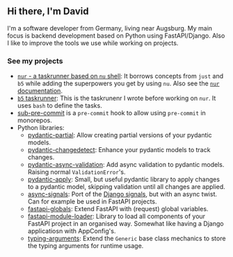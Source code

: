 ## Hi there, I'm David

I'm a software developer from Germany, living near Augsburg. My main focus is backend development based on Python using FastAPI/Django. Also I like to improve the tools we use while working on projects.

### See my projects

* [`nur` - a taskrunner based on `nu` shell](https://github.com/nur-taskrunner/nur): It borrows concepts from `just` and `b5` while adding the superpowers you get by using `nu`. Also see the [`nur` documentation](https://nur-taskrunner.github.io/docs/).
* [`b5` taskrunner](https://github.com/team23/b5): This is the taskrunenr I wrote before working on `nur`. It uses `bash` to define the tasks.
* [sub-pre-commit](https://github.com/ddanier/sub-pre-commit) is a `pre-commit` hook to allow using `pre-commit` in monorepos.
* Python libraries:
  - [pydantic-partial](https://github.com/team23/pydantic-partial): Allow creating partial versions of your pydantic models.
  - [pydantic-changedetect](https://github.com/team23/pydantic-changedetect): Enhance your pydantic models to track changes.
  - [pydantic-async-validation](https://github.com/team23/pydantic-async-validation): Add async validation to pydantic models. Raising normal `ValidationError`'s.
  - [pydantic-apply](https://github.com/team23/pydantic-apply): Small, but useful pydantic library to apply changes to a pydantic model, skipping validation until all changes are applied.
  - [async-signals](https://github.com/team23/async-signals): Port of the [Django signals](https://github.com/django/django/tree/main/django/dispatch), but with an async twist. Can for example be used in FastAPI projects.
  - [fastapi-globals](https://github.com/team23/fastapi-globals): Extend FastAPI with (request) global variables.
  - [fastapi-module-loader](https://github.com/team23/fastapi-module-loader): Library to load all components of your FastAPI project in an organised way. Somewhat like having a Django applicatiosn with AppConfig's.
  - [typing-arguments](https://github.com/team23/typing-arguments): Extend the `Generic` base class mechanics to store the typing arguments for runtime usage.
